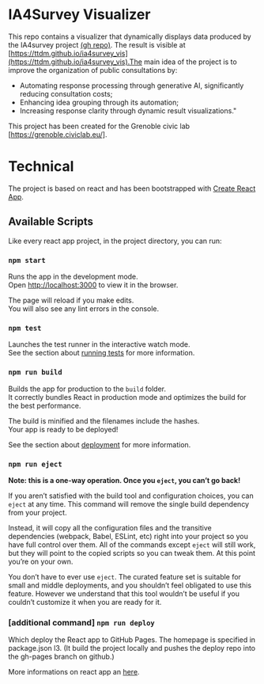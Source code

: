 # IA4Survey Visualizer

This repo contains a visualizer that dynamically displays data produced by the IA4survey project [(gh repo)](https://github.com/cfrancois7/ia4survey). The result is visible at [https://ttdm.github.io/ia4survey_vis](https://ttdm.github.io/ia4survey_vis).The main idea of the project is to improve the organization of public consultations by:

- Automating response processing through generative AI, significantly reducing consultation costs;
- Enhancing idea grouping through its automation;
- Increasing response clarity through dynamic result visualizations."
    


This project has been created for the Grenoble civic lab [https://grenoble.civiclab.eu/].


# Technical 
The project is based on react and has been bootstrapped with [Create React App](https://github.com/facebook/create-react-app).

## Available Scripts

Like every react app project, in the project directory, you can run:

### `npm start`

Runs the app in the development mode.\
Open [http://localhost:3000](http://localhost:3000) to view it in the browser.

The page will reload if you make edits.\
You will also see any lint errors in the console.

### `npm test`

Launches the test runner in the interactive watch mode.\
See the section about [running tests](https://facebook.github.io/create-react-app/docs/running-tests) for more information.

### `npm run build`

Builds the app for production to the `build` folder.\
It correctly bundles React in production mode and optimizes the build for the best performance.

The build is minified and the filenames include the hashes.\
Your app is ready to be deployed!

See the section about [deployment](https://facebook.github.io/create-react-app/docs/deployment) for more information.

### `npm run eject`

**Note: this is a one-way operation. Once you `eject`, you can’t go back!**

If you aren’t satisfied with the build tool and configuration choices, you can `eject` at any time. This command will remove the single build dependency from your project.

Instead, it will copy all the configuration files and the transitive dependencies (webpack, Babel, ESLint, etc) right into your project so you have full control over them. All of the commands except `eject` will still work, but they will point to the copied scripts so you can tweak them. At this point you’re on your own.

You don’t have to ever use `eject`. The curated feature set is suitable for small and middle deployments, and you shouldn’t feel obligated to use this feature. However we understand that this tool wouldn’t be useful if you couldn’t customize it when you are ready for it.

### [additional command] `npm run deploy` 

Which deploy the React app to GitHub Pages. The homepage is specified in package.json l3. (It build the project locally and pushes the deploy repo into the gh-pages branch on github.)   

More informations on react app an [here](https://github.com/gitname/react-gh-pages).
